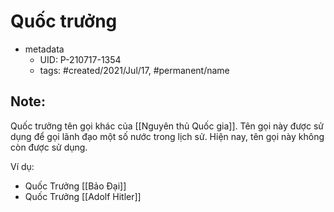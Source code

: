 # Quốc trưởng

- metadata
	- UID: P-210717-1354
	- tags: #created/2021/Jul/17, #permanent/name

## Note:
Quốc trưởng tên gọi khác của [[Nguyên thủ Quốc gia]]. Tên gọi này được sử dụng để gọi lãnh đạo một số nước trong lịch sử. Hiện nay, tên gọi này không còn được sử dụng.

Ví dụ:
- Quốc Trưởng [[Bảo Đại]]
- Quốc Trưởng [[Adolf Hitler]]
